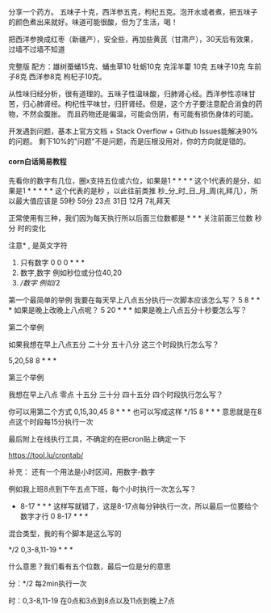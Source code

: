 
分享一个药方。
五味子十克，西洋参五克，枸杞五克。泡开水或者煮，把五味子的颜色煮出来就好。味道可能很酸，但为了生活，喝！

把西洋参换成红枣（新疆产），安全些，再加些黄芪（甘肃产），30天后有效果，过墙不过墙不知道

完整版
配方：雄树蚕蛹15克、蛹虫草10 牡蛎10克 克淫羊藿 10克 五味子10克 车前子8克 西洋参8克 枸杞子10克。


从性味归经分析，很有道理的。五味子性温味酸，归肺肾心经。西洋参性凉味甘苦，归心肺肾经。枸杞性平味甘，归肝肾经。但是，这个方子要注意配合消食的药物，不然会腹胀。
而且药物还是偏温，可能会伤阴，有可能有损伤身体的可能。


开发遇到问题，基本上官方文档 + Stack Overflow + Github Issues能解决90%的问题。
剩下10%的"问题"不是问题，而是压根没用对，你的方向就是错的。


####  corn白话简易教程 

先看你的数字有几位，圈x支持五位或六位，如果是1 * * * * 这个1代表的是分，如果是1 * * * * * 这个代表的是秒 ，以此往前类推 秒_分_时_日_月_周(礼拜几），所以最大值应该是 59秒 59分 23点 31日 12月 7礼拜天

正常使用有三种，我们因为每天执行所以后面三位数都是 * * * 关注前面三位数 秒 分 时的变化

注意*  ,  是英文字符

 1.  只有数字 0 0 0 * * *
 2.  数字,数字 例如秒位或分位40,20
 3.  */数字  例如*/2

第一个最简单的举例 
我要在每天早上八点五分执行一次脚本应该怎么写？
5 8 * * *
如果是晚上改晚上八点呢？
5 20 * * *
如果是晚上八点五分十秒要怎么写？

第二个举例

如果我想在早上八点五分 二十分 五十八分 这三个时段执行怎么写？

5,20,58 8 * * *

第三个举例 

我想在早上八点  零点 十五分 三十分 四十五分 四个时段执行怎么写？

你可以用第二个方式
0,15,30,45 8 * * *
也可以写成这样
*/15 8 * * *
意思就是在8点这个时段每15分执行一次

最后附上在线执行工具，不确定的在把cron贴上确定一下

https://tool.lu/crontab/

补充：
还有一个用法是小时区间，用数字-数字

例如我上班8点到下午五点下班，每个小时执行一次怎么写？
* 8-17 * * *
这样写就错了，这是8-17点每分钟执行一次，所以最后一位要给个数字才行
0 8-17 * * *


混合类型，我的有个脚本是这么写的

*/2 0,3-8,11-19 * * *

什么意思？我们看有五个位数，最后一位是分的意思

分：*/2   每2min执行一次

时：0,3-8,11-19  在0点和3点到8点以及11点到晚上7点
